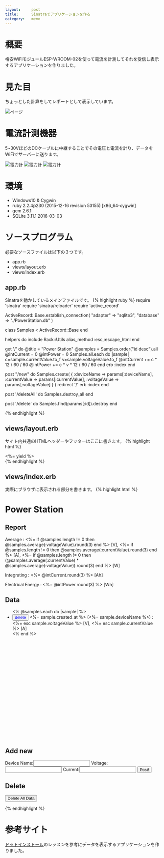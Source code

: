 ```yaml
---
layout:		post
title:		Sinatraでアプリケーションを作る
category:	memo
---
```


# 概要

格安WiFiモジュールESP-WROOM-02を使って電流を計測してそれを受信し表示するアプリケーションを作りました。

# 見た目

ちょっとした計算をしてレポートとして表示しています。

![ページ](index.png)  

# 電流計測機器

5~30VほどのDCケーブルに中継することでその電圧と電流を計り、データをWiFiでサーバーに送ります。

![電力計](pm1.jpg)
![電力計](pm2.jpg)
![電力計](pm3.jpg)

# 環境

  * Windows10 & Cygwin
  * ruby 2.2.4p230 (2015-12-16 revision 53155) [x86\_64-cygwin]
  * gem 2.6.1
  * SQLite 3.11.1 2016-03-03

# ソースプログラム

必要なソースファイルは以下の３つです。

  * app.rb
  * views/layout.erb
  * views/index.erb


## app.rb

Sinatraを動かしているメインファイルです。
{% highlight ruby %}
require 'sinatra'
require 'sinatra/reloader'
require 'active_record'

ActiveRecord::Base.establish_connection(
	"adapter" => "sqlite3",
	"database" => "./PowerStation.db"
)

class Samples < ActiveRecord::Base
end

helpers do
	include Rack::Utils
	alias_method :esc,:escape_html
end

get '/' do
	@title = "Power Station"
	@samples = Samples.order("id desc").all
	@intCurrent = 0
	@intPower = 0
	Samples.all.each do |sample|
		c=sample.currentValue.to_f
		v=sample.voltageValue.to_f
		@intCurrent += c * 12 / 60 / 60
		@intPower += c * v * 12 / 60 / 60
	end
	erb :index
end

post "/new" do
	Samples.create(
		{
			:deviceName => params[:deviceName],
			:currentValue => params[:currentValue],
			:voltageValue => params[:voltageValue]
		}
	)
	redirect '/'
	erb :index
end

post '/deleteAll' do
	Samples.destroy_all
end

post '/delete' do
	Samples.find(params[:id]).destroy
end

{% endhighlight %}

## views/layout.erb

サイト内共通のHTMLヘッダーやフッターはここに書きます。
{% highlight html %}
<!DOCTYPE html>
<html lang="ja">
	<head>
		<meta charset="utf-8"/>
		<title><%= @title %></title>
	</head>
	<body>
		<div><%= yield %></div>
	</body>
</html>
{% endhighlight %}

## views/index.erb

実際にブラウザに表示される部分を書きます。
{% highlight html %}
<h1>Power Station</h1>

<h2>Report</h2>
<p>Average : <%= if @samples.length != 0 then @samples.average(:voltageValue).round(3) end %> [V], <%= if @samples.length != 0 then @samples.average(:currentValue).round(3) end %> [A], <%= if @samples.length != 0 then (@samples.average(:currentValue) * @samples.average(:voltageValue)).round(3) end %> [W]</p>
<p>Integrating : <%= @intCurrent.round(3) %> [Ah]</p>
<p>Electrical Energy : <%= @intPower.round(3) %> [Wh]</p>

<h2>Data</h2>
<ul style="height:30em;overflow:scroll;">
	<% @samples.each do |sample| %>
		<li data-id="<%= sample.id %>">
			<button class="deleteCmd" style="cursor:pointer;color:blue;}">delete</button>
			<%= sample.created_at %> (<%= sample.deviceName %>) : <%= esc sample.voltageValue %> [V], <%= esc sample.currentValue %> [A]
		</li>
	<% end %>
</ul>

<h2>Add new</h2>
<form method="post" action="/new">
	Device Name:<input type="text" name="deviceName">
	Voltage:<input type="text" name="voltageValue">
	Current:<input type="text" name="currentValue">
	<button type="submit">Post!</button>
</form>

<h2>Delete</h2>
<button class="deleteAll" type="submit">Delete All Data</button>

<script src="https://ajax.googleapis.com/ajax/libs/jquery/1.12.0/jquery.min.js"></script>
<script>
	$('.deleteAll').click(function(){
		if(confirm('Are you sure to delete?')){
			$.post('/deleteAll');
			location.href = document.URL;
		}
	})
	$('.deleteCmd').click(function(){
		var el = $(this).parent();
		if(confirm('Are you sure to delete?')){
			$.post('/delete',{
				id: el.data('id')
			},function(){
				el.fadeOut(800);
			});
		}
	})
	</script>
{% endhighlight %}

# 参考サイト

[ドットインストール](http://dotinstall.com)のレッスンを参考にデータを表示するアプリケーションを作りました。


